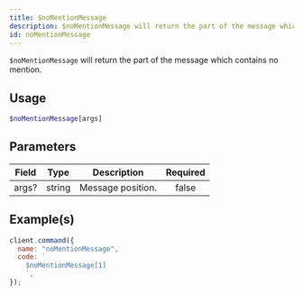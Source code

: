 ```yaml
---
title: $noMentionMessage
description: $noMentionMessage will return the part of the message which contains no mention.
id: noMentionMessage
---
```


`$noMentionMessage` will return the part of the message which contains no mention.

## Usage

```php
$noMentionMessage[args]
```

## Parameters

| Field | Type   | Description       | Required |
| ----- | ------ | ----------------- | :------: |
| args? | string | Message position. |  false   |

## Example(s)

```javascript
client.command({
  name: "noMentionMessage",
  code: `
    $noMentionMessage[1]
    `,
});
```
